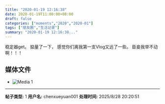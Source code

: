```yaml
---
title: "2020-01-19 12:16:38"
date: 2020-01-19T11:00:00+08:00
draft: false
categories: ["moments","2020","2020-01"]
tags: ["朋友圈","生活记录"]
summary: "2020-01-19 12:16:38..."
---
```


稳定器get。
掂量了一下，
感觉你们离我第一支Vlog又远了一些。
臣妾我举不动啊！！！

## 媒体文件

- ![Media 1](/Moments/photos/2020-01-19/202001191216380.jpg)

---

**帖子类型:** 1
**用户名:** chenxueyuan001
**处理时间:** 2025/8/28 20:20:51